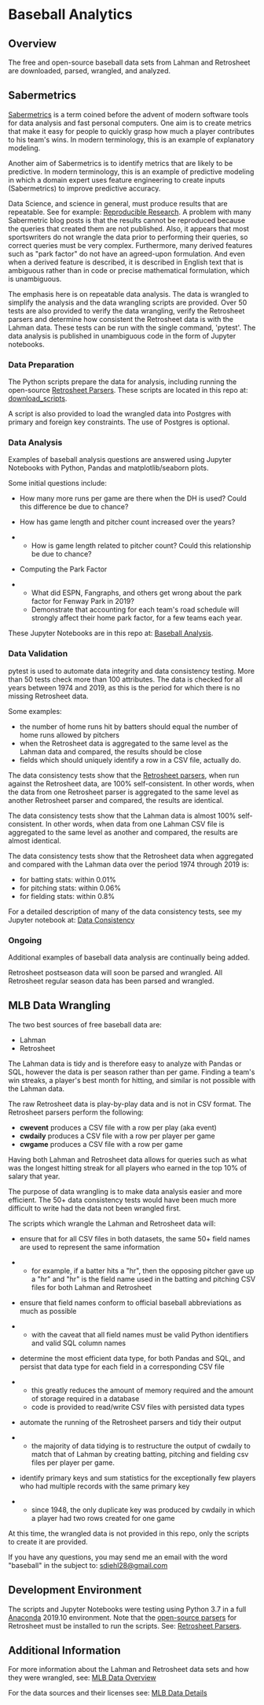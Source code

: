 # Baseball Analytics

## Overview

The free and open-source baseball data sets from Lahman and Retrosheet are downloaded, parsed, wrangled, and analyzed.

## Sabermetrics

[Sabermetrics](https://en.wikipedia.org/wiki/Sabermetrics) is a term coined before the advent of modern software tools for data analysis and fast personal computers. One aim is to create metrics that make it easy for people to quickly grasp how much a player contributes to his team's wins. In modern terminology, this is an example of explanatory modeling.

Another aim of Sabermetrics is to identify metrics that are likely to be predictive. In modern terminology, this is an example of predictive modeling in which a domain expert uses feature engineering to create inputs (Sabermetrics) to improve predictive accuracy.

Data Science, and science in general, must produce results that are repeatable. See for example: [Reproducible Research](https://en.wikipedia.org/wiki/Reproducibility#Reproducible_research). A problem with many Sabermetric blog posts is that the results cannot be reproduced because the queries that created them are not published. Also, it appears that most sportswriters do not wrangle the data prior to performing their queries, so correct queries must be very complex. Furthermore, many derived features such as "park factor" do not have an agreed-upon formulation. And even when a derived feature is described, it is described in English text that is ambiguous rather than in code or precise mathematical formulation, which is unambiguous.

The emphasis here is on repeatable data analysis. The data is wrangled to simplify the analysis and the data wrangling scripts are provided. Over 50 tests are also provided to verify the data wrangling, verify the Retrosheet parsers and determine how consistent the Retrosheet data is with the Lahman data. These tests can be run with the single command, 'pytest'. The data analysis is published in unambiguous code in the form of Jupyter notebooks.

### Data Preparation

The Python scripts prepare the data for analysis, including running the open-source [Retrosheet Parsers](https://github.com/sdiehl28/baseball-analytics/blob/master/RetrosheetParsers.md). These scripts are located in this repo at: [download_scripts](https://github.com/sdiehl28/baseball-analytics/tree/master/download_scripts).

A script is also provided to load the wrangled data into Postgres with primary and foreign key constraints. The use of Postgres is optional.

### Data Analysis

Examples of baseball analysis questions are answered using Jupyter Notebooks with Python, Pandas and matplotlib/seaborn plots.

Some initial questions include:

- How many more runs per game are there when the DH is used? Could this difference be due to chance?

- How has game length and pitcher count increased over the years?

- - How is game length related to pitcher count? Could this relationship be due to chance?

- Computing the Park Factor

- - What did ESPN, Fangraphs, and others get wrong about the park factor for Fenway Park in 2019?
  - Demonstrate that accounting for each team's road schedule will strongly affect their home park factor, for a few teams each year.

These Jupyter Notebooks are in this repo at: [Baseball Analysis](https://github.com/sdiehl28/baseball-analytics/tree/master/baseball_jupyter_nb).

### Data Validation

pytest is used to automate data integrity and data consistency testing. More than 50 tests check more than 100 attributes. The data is checked for all years between 1974 and 2019, as this is the period for which there is no missing Retrosheet data.

Some examples:

- the number of home runs hit by batters should equal the number of home runs allowed by pitchers
- when the Retrosheet data is aggregated to the same level as the Lahman data and compared, the results should be close
- fields which should uniquely identify a row in a CSV file, actually do.

The data consistency tests show that the [Retrosheet parsers](http://chadwick.sourceforge.net/doc/index.html), when run against the Retrosheet data, are 100% self-consistent. In other words, when the data from one Retrosheet parser is aggregated to the same level as another Retrosheet parser and compared, the results are identical.

The data consistency tests show that the Lahman data is almost 100% self-consistent. In other words, when data from one Lahman CSV file is aggregated to the same level as another and compared, the results are almost identical.

The data consistency tests show that the Retrosheet data when aggregated and compared with the Lahman data over the period 1974 through 2019 is:

- for batting stats: within 0.01%
- for pitching stats: within 0.06%
- for fielding stats: within 0.8%

For a detailed description of many of the data consistency tests, see my Jupyter notebook at: [Data Consistency](https://nbviewer.jupyter.org/github/sdiehl28/baseball-analytics/blob/master/baseball_jupyter_nb/02_Data_Consistency_CSV.ipynb)

### Ongoing

Additional examples of baseball data analysis are continually being added.

Retrosheet postseason data will soon be parsed and wrangled. All Retrosheet regular season data has been parsed and wrangled.

## MLB Data Wrangling

The two best sources of free baseball data are:

- Lahman
- Retrosheet

The Lahman data is tidy and is therefore easy to analyze with Pandas or SQL, however the data is per season rather than per game. Finding a team's win streaks, a player's best month for hitting, and similar is not possible with the Lahman data.

The raw Retrosheet data is play-by-play data and is not in CSV format. The Retrosheet parsers perform the following:

- **cwevent** produces a CSV file with a row per play (aka event)
- **cwdaily** produces a CSV file with a row per player per game
- **cwgame** produces a CSV file with a row per game

Having both Lahman and Retrosheet data allows for queries such as what was the longest hitting streak for all players who earned in the top 10% of salary that year.

The purpose of data wrangling is to make data analysis easier and more efficient. The 50+ data consistency tests would have been much more difficult to write had the data not been wrangled first.

The scripts which wrangle the Lahman and Retrosheet data will:

- ensure that for all CSV files in both datasets, the same 50+ field names are used to represent the same information

- - for example, if a batter hits a "hr", then the opposing pitcher gave up a "hr" and "hr" is the field name used in the batting and pitching CSV files for both Lahman and Retrosheet

- ensure that field names conform to official baseball abbreviations as much as possible

- - with the caveat that all field names must be valid Python identifiers and valid SQL column names

- determine the most efficient data type, for both Pandas and SQL, and persist that data type for each field in a corresponding CSV file

- - this greatly reduces the amount of memory required and the amount of storage required in a database
  - code is provided to read/write CSV files with persisted data types

- automate the running of the Retrosheet parsers and tidy their output

- - the majority of data tidying is to restructure the output of cwdaily to match that of Lahman by creating batting, pitching and fielding csv files per player per game.

- identify primary keys and sum statistics for the exceptionally few players who had multiple records with the same primary key

- - since 1948, the only duplicate key was produced by cwdaily in which a player had two rows created for one game

At this time, the wrangled data is not provided in this repo, only the scripts to create it are provided.

If you have any questions, you may send me an email with the word "baseball" in the subject to: [sdiehl28@gmail.com](mailto:sdiehl28@gmail.com)

## Development Environment

The scripts and Jupyter Notebooks were testing using Python 3.7 in a full [Anaconda](https://www.anaconda.com/distribution/) 2019.10 environment. Note that the [open-source parsers](https://sourceforge.net/projects/chadwick/) for Retrosheet must be installed to run the scripts. See: [Retrosheet Parsers](https://github.com/sdiehl28/baseball-analytics/blob/master/RetrosheetParsers.md).

## Additional Information

For more information about the Lahman and Retrosheet data sets and how they were wrangled, see: [MLB Data Overview](https://github.com/sdiehl28/baseball-analytics/blob/master/MLB_Data_Overview.md)

For the data sources and their licenses see: [MLB Data Details](https://github.com/sdiehl28/baseball-analytics/blob/master/MLB_Data_Details.md)
